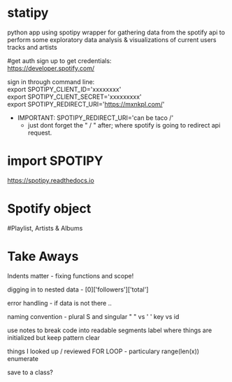 # statipy
python app using spotipy wrapper for gathering data from the spotify api to perform some exploratory data analysis &amp; visualizations of current users tracks and artists

#get auth
sign up to get credentials:
<br>
https://developer.spotify.com/

sign in through command line:
<br>
export SPOTIPY_CLIENT_ID='xxxxxxxx'
<br>
export SPOTIPY_CLIENT_SECRET='xxxxxxxxx'
<br>
export SPOTIPY_REDIRECT_URI='https://mxnkpl.com/'
<br>
* IMPORTANT: SPOTIPY_REDIRECT_URI='can be taco /'
  - just dont forget the " / " after; where spotify is going to redirect api request.

# import SPOTIPY
https://spotipy.readthedocs.io

# Spotify object

#Playlist, Artists & Albums


# Take Aways

Indents matter -
  fixing functions and scope!

digging in to nested data -
  [0]['followers']['total']

error handling -
  if data is not there ..

naming convention -
  plural S and singular
  " " vs ' '
  key vs id

use notes to break code into readable segments
  label where things are initialized but keep pattern clear

things I looked up / reviewed
  FOR LOOP - particulary range(len(x))
  enumerate

save to a class?

